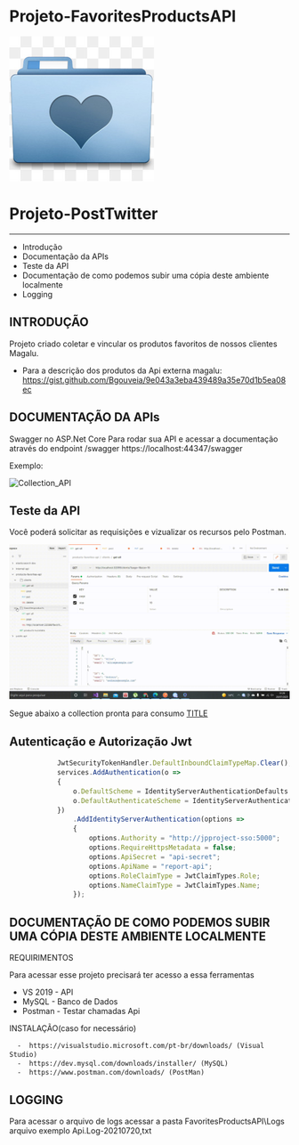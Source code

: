 # Projeto-FavoritesProductsAPI

![alt text](https://github.com/AndrezaSDL/Projeto-FavoritesProducts-API/blob/main/_files/kisspng-computer-icons.jpg)

# Projeto-PostTwitter
---------------------
   
 * Introdução
 * Documentação da APIs
 * Teste da API
 * Documentação de como podemos subir uma cópia deste ambiente localmente
 * Logging

INTRODUÇÃO
------------

Projeto criado coletar e vincular os produtos favoritos de nossos clientes Magalu.

 * Para a descrição dos produtos da Api externa magalu:
   https://gist.github.com/Bgouveia/9e043a3eba439489a35e70d1b5ea08ec


DOCUMENTAÇÃO DA APIs
-------------

Swagger no ASP.Net Core
Para rodar sua API e acessar a documentação através do endpoint /swagger
https://localhost:44347/swagger

Exemplo:

![Collection_API](https://github.com/AndrezaSDL/Projeto-FavoritesProducts-API/blob/master/_files/20210720_111609.gif)

Teste da API
-------------

Você poderá solicitar as requisições e vizualizar os recursos pelo Postman.

![alt text](https://github.com/AndrezaSDL/Projeto-FavoritesProducts-API/blob/main/_files/20210720_112909.gif)

Segue abaixo a collection pronta para consumo
<a href="https://github.com/AndrezaSDL/Projeto-FavoritesProducts-API/blob/main/_files/products-favorites-api.postman_collection.json" download="FILENAME">TITLE</a>

## Autenticação e Autorização Jwt

```javascript
            JwtSecurityTokenHandler.DefaultInboundClaimTypeMap.Clear();
            services.AddAuthentication(o =>
            {
                o.DefaultScheme = IdentityServerAuthenticationDefaults.AuthenticationScheme;
                o.DefaultAuthenticateScheme = IdentityServerAuthenticationDefaults.AuthenticationScheme;
            })
                .AddIdentityServerAuthentication(options =>
                {
                    options.Authority = "http://jpproject-sso:5000";
                    options.RequireHttpsMetadata = false;
                    options.ApiSecret = "api-secret";
                    options.ApiName = "report-api";
                    options.RoleClaimType = JwtClaimTypes.Role;
                    options.NameClaimType = JwtClaimTypes.Name;
                });
```

DOCUMENTAÇÃO DE COMO PODEMOS SUBIR UMA CÓPIA DESTE AMBIENTE LOCALMENTE
-------------

REQUIRIMENTOS

Para acessar esse projeto precisará ter acesso a essa ferramentas

- VS 2019 - API
- MySQL - Banco de Dados
- Postman - Testar chamadas Api

INSTALAÇÃO(caso for necessário)

```  Install
  -  https://visualstudio.microsoft.com/pt-br/downloads/ (Visual Studio)
  -  https://dev.mysql.com/downloads/installer/ (MySQL)
  -  https://www.postman.com/downloads/ (PostMan)
```

LOGGING
-------------

Para acessar o arquivo de logs acessar a pasta FavoritesProductsAPI\Logs
arquivo exemplo Api.Log-20210720,txt

   

